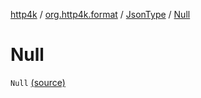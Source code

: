 [http4k](../../index.md) / [org.http4k.format](../index.md) / [JsonType](index.md) / [Null](./-null.md)

# Null

`Null` [(source)](https://github.com/http4k/http4k/blob/master/http4k-core/src/main/kotlin/org/http4k/format/Json.kt#L81)